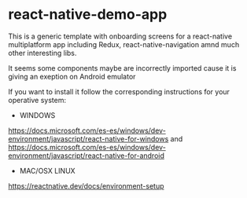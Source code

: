 # react-native-demo-app
This is a generic template with onboarding screens for a react-native multiplatform app including Redux, react-native-navigation amnd much other interesting libs.

It seems some components maybe are incorrectly imported cause it is giving an exeption on Android emulator

If you want to install it follow the corresponding instructions for your operative system:

- WINDOWS

https://docs.microsoft.com/es-es/windows/dev-environment/javascript/react-native-for-windows
and
https://docs.microsoft.com/es-es/windows/dev-environment/javascript/react-native-for-android

- MAC/OSX LINUX

https://reactnative.dev/docs/environment-setup
